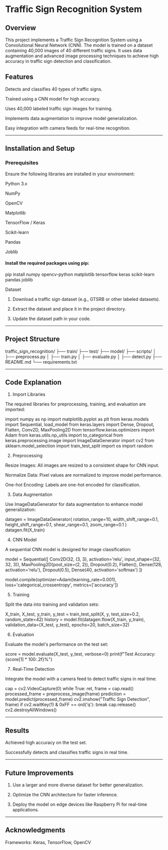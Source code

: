 # Traffic Sign Recognition System

## Overview

This project implements a Traffic Sign Recognition System using a Convolutional Neural Network (CNN). The model is trained on a dataset containing 40,000 images of 40 different traffic signs. It uses data augmentation and advanced image processing techniques to achieve high accuracy in traffic sign detection and classification.

## Features

Detects and classifies 40 types of traffic signs.

Trained using a CNN model for high accuracy.

Uses 40,000 labeled traffic sign images for training.

Implements data augmentation to improve model generalization.

Easy integration with camera feeds for real-time recognition.



---

## Installation and Setup

### Prerequisites

Ensure the following libraries are installed in your environment:

Python 3.x

NumPy

OpenCV

Matplotlib

TensorFlow / Keras

Scikit-learn

Pandas

Joblib


#### Install the required packages using pip:

pip install numpy opencv-python matplotlib tensorflow keras scikit-learn pandas joblib

Dataset

1. Download a traffic sign dataset (e.g., GTSRB or other labeled datasets).


2. Extract the dataset and place it in the project directory.


3. Update the dataset path in your code.




---

## Project Structure

traffic_sign_recognition/
├── train/
├── test/
├── model/
├── scripts/
│   ├── preprocess.py
│   ├── train.py
│   ├── evaluate.py
│   ├── detect.py
├── README.md
└── requirements.txt


---

## Code Explanation

1. Import Libraries

The required libraries for preprocessing, training, and evaluation are imported:

import numpy as np
import matplotlib.pyplot as plt
from keras.models import Sequential, load_model
from keras.layers import Dense, Dropout, Flatten, Conv2D, MaxPooling2D
from tensorflow.keras.optimizers import Adam
from keras.utils.np_utils import to_categorical
from keras.preprocessing.image import ImageDataGenerator
import cv2
from sklearn.model_selection import train_test_split
import os
import random

2. Preprocessing

Resize Images: All images are resized to a consistent shape for CNN input.

Normalize Data: Pixel values are normalized to improve model performance.

One-hot Encoding: Labels are one-hot encoded for classification.


3. Data Augmentation

Use ImageDataGenerator for data augmentation to enhance model generalization:

datagen = ImageDataGenerator(
    rotation_range=10,
    width_shift_range=0.1,
    height_shift_range=0.1,
    shear_range=0.1,
    zoom_range=0.1
)
datagen.fit(X_train)

4. CNN Model

A sequential CNN model is designed for image classification:

model = Sequential([
    Conv2D(32, (3, 3), activation='relu', input_shape=(32, 32, 3)),
    MaxPooling2D(pool_size=(2, 2)),
    Dropout(0.2),
    Flatten(),
    Dense(128, activation='relu'),
    Dropout(0.5),
    Dense(40, activation='softmax')
])

model.compile(optimizer=Adam(learning_rate=0.001), loss='categorical_crossentropy', metrics=['accuracy'])

5. Training

Split the data into training and validation sets:

X_train, X_test, y_train, y_test = train_test_split(X, y, test_size=0.2, random_state=42)
history = model.fit(datagen.flow(X_train, y_train), validation_data=(X_test, y_test), epochs=20, batch_size=32)

6. Evaluation

Evaluate the model's performance on the test set:

score = model.evaluate(X_test, y_test, verbose=0)
print(f"Test Accuracy: {score[1] * 100:.2f}%")

7. Real-Time Detection

Integrate the model with a camera feed to detect traffic signs in real time:

cap = cv2.VideoCapture(0)
while True:
    ret, frame = cap.read()
    processed_frame = preprocess_image(frame)
    prediction = model.predict(processed_frame)
    cv2.imshow("Traffic Sign Detection", frame)
    if cv2.waitKey(1) & 0xFF == ord('q'):
        break
cap.release()
cv2.destroyAllWindows()


---

## Results

Achieved high accuracy on the test set.

Successfully detects and classifies traffic signs in real time.



---

## Future Improvements

1. Use a larger and more diverse dataset for better generalization.


2. Optimize the CNN architecture for faster inference.


3. Deploy the model on edge devices like Raspberry Pi for real-time applications.




---

## Acknowledgments

Frameworks: Keras, TensorFlow, OpenCV


